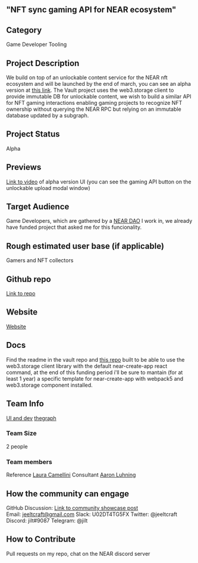 ## "NFT sync gaming API for NEAR ecosystem" 

## Category 
Game Developer Tooling

## Project Description
We build on top of an unlockable content service for the NEAR nft ecosystem and will be launched by the end of march, you can see an alpha version at [this link](https://vault.varda.vision/).
The Vault project uses the web3.storage client to provide immutable DB for unlockable content, we wish to build a similar API for NFT gaming interactions enabling gaming projects to recognize NFT ownership without querying the NEAR RPC but relying on an immutable database updated by a subgraph.

## Project Status
Alpha

## Previews
[Link to video](https://drive.google.com/file/d/1CUchyqfluWC-M45ndtFginWsznJF3cK7/view?usp=sharing) of alpha version UI (you can see the gaming API button on the unlockable upload modal window)

## Target Audience
Game Developers, which are gathered by a [NEAR DAO](https://app.astrodao.com/dao/human.sputnik-dao.near/proposals) I work in, we already have funded project that asked me for this funcionality.

## Rough estimated user base (if applicable)
Gamers and NFT collectors

## Github repo
[Link to repo](https://github.com/jilt/varda-vault)

## Website
[Website](https://vault.varda.vision/)

## Docs
Find the readme in the vault repo and [this repo](https://github.com/jilt/near-create-app-webpack5-bundle) built to be able to use the web3.storage client library with the default near-create-app react command, at the end of this funding period i'll be sure to mantain (for at least 1 year) a specific template for near-create-app with webpack5 and web3.storage component installed.

## Team Info
[UI and dev](https://github.com/jilt)
[thegraph](https://github.com/VitalPointAI/)

### Team Size
2 people

### Team members
Reference [Laura Camellini](https://www.jeeltcraft.com)
Consultant [Aaron Luhning](https://github.com/VitalPointAI/)

## How the community can engage
GitHub Discussion:  [Link to community showcase post](https://github.com/filecoin-project/community/discussions/476)  
Email: jeeltcraft@gmail.com
Slack:  U02DT4TG5FX
Twitter:  @jeeltcraft
Discord:  jilt#9087
Telegram:  @jilt

## How to Contribute
Pull requests on my repo, chat on the NEAR discord server
